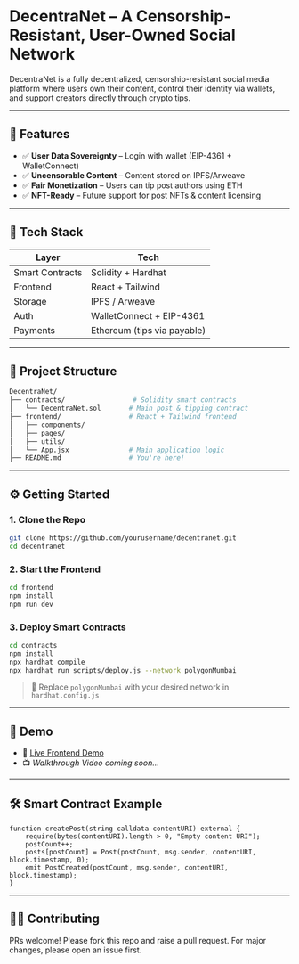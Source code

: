 # DecentraNet – A Censorship-Resistant, User-Owned Social Network

DecentraNet is a fully decentralized, censorship-resistant social media platform where users own their content, control their identity via wallets, and support creators directly through crypto tips.

---

## 🚀 Features

- ✅ **User Data Sovereignty** – Login with wallet (EIP-4361 + WalletConnect)
- ✅ **Uncensorable Content** – Content stored on IPFS/Arweave
- ✅ **Fair Monetization** – Users can tip post authors using ETH
- ✅ **NFT-Ready** – Future support for post NFTs & content licensing

---

## 🔧 Tech Stack

| Layer         | Tech                                    |
|---------------|------------------------------------------|
| Smart Contracts | Solidity + Hardhat                     |
| Frontend      | React + Tailwind                        |
| Storage       | IPFS / Arweave                          |
| Auth          | WalletConnect + EIP-4361                |
| Payments      | Ethereum (tips via payable)             |

---

## 📁 Project Structure

```sh
DecentraNet/
├── contracts/                 # Solidity smart contracts
│   └── DecentraNet.sol       # Main post & tipping contract
├── frontend/                 # React + Tailwind frontend
│   ├── components/
│   ├── pages/
│   ├── utils/
│   └── App.jsx               # Main application logic
├── README.md                 # You're here!
```

---

## ⚙️ Getting Started

### 1. Clone the Repo
```bash
git clone https://github.com/yourusername/decentranet.git
cd decentranet
```

### 2. Start the Frontend
```bash
cd frontend
npm install
npm run dev
```

### 3. Deploy Smart Contracts
```bash
cd contracts
npm install
npx hardhat compile
npx hardhat run scripts/deploy.js --network polygonMumbai
```

> 📌 Replace `polygonMumbai` with your desired network in `hardhat.config.js`

---

## 🧪 Demo

- 🔗 [Live Frontend Demo](https://decentranet.vercel.app)
- 📺 *Walkthrough Video coming soon...*

---

## 🛠 Smart Contract Example
```solidity
function createPost(string calldata contentURI) external {
    require(bytes(contentURI).length > 0, "Empty content URI");
    postCount++;
    posts[postCount] = Post(postCount, msg.sender, contentURI, block.timestamp, 0);
    emit PostCreated(postCount, msg.sender, contentURI, block.timestamp);
}
```

---

## 🧑‍💻 Contributing
PRs welcome! Please fork this repo and raise a pull request. For major changes, please open an issue first.
